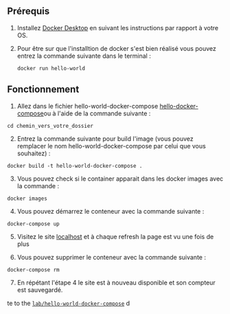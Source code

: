 ## Prérequis

1. Installez [Docker Desktop](https://www.docker.com/get-started) en suivant les instructions par rapport à votre OS.
2. Pour être sur que l'installtion de docker s'est bien réalisé vous pouvez entrez la commande suivante dans le terminal :
    
    ```
    docker run hello-world
    ```

## Fonctionnement

1. Allez dans le fichier hello-world-docker-compose [hello-docker-compose](https://github.com/Malexia/projet_devops_2023/tree/main/lab6/hello-world-docker-compose)ou à l'aide de la commande suivante : 

```shell
cd chemin_vers_votre_dossier
```

2. Entrez la commande suivante pour build l'image (vous pouvez remplacer le nom hello-world-docker-compose par celui que vous souhaitez) :

```
docker build -t hello-world-docker-compose .
```

3. Vous pouvez check si le container apparait dans les docker images avec la commande :

```shell
docker images
```

4. Vous pouvez démarrez le conteneur avec la commande suivante :

```shell
docker-compose up
```

5. Visitez le site [localhost](http://localhost:5000/) et à chaque refresh la page est vu une fois de plus

6. Vous pouvez supprimer le conteneur avec la commande suivante :

```
docker-compose rm
```

7. En répétant l'étape 4 le site est à nouveau disponible et son compteur est sauvegardé.


te to the [`lab/hello-world-docker-compose`](https://github.com/adaltas/ece-devops-2023-fall/blob/main/modules/06.docker-containers/lab/hello-world-docker-compose) d

